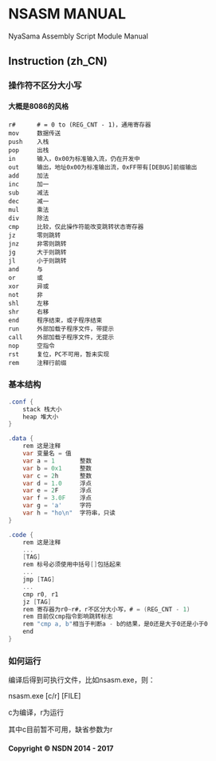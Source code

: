 # NSASM MANUAL
NyaSama Assembly Script Module Manual
## Instruction (zh_CN)

### 操作符不区分大小写

#### 大概是8086的风格

```
r#      # = 0 to (REG_CNT - 1)，通用寄存器
mov     数据传送
push    入栈
pop     出栈
in      输入，0x00为标准输入流，仍在开发中
out     输出，地址0x00为标准输出流，0xFF带有[DEBUG]前缀输出
add     加法
inc     加一
sub     减法
dec     减一
mul     乘法
div     除法
cmp     比较，仅此操作符能改变跳转状态寄存器
jz      零则跳转
jnz     非零则跳转
jg      大于则跳转
jl      小于则跳转
and     与
or      或
xor     异或
not     非
shl     左移
shr     右移
end     程序结束，或子程序结束
run     外部加载子程序文件，带提示
call    外部加载子程序文件，无提示
nop     空指令
rst     复位，PC不可用，暂未实现
rem     注释行前缀
```

### 基本结构

``` csharp
.conf {
    stack 栈大小
    heap 堆大小
}

.data {
    rem 这是注释
    var 变量名 = 值
    var a = 1       整数
    var b = 0x1     整数
    var c = 2h      整数
    var d = 1.0     浮点
    var e = 2F      浮点
    var f = 3.0F    浮点
    var g = 'a'     字符
    var h = "ho\n"  字符串，只读
}

.code {
    rem 这是注释
    ...
    [TAG]
    rem 标号必须使用中括号[]包括起来
    ...
    jmp [TAG]
    ...
    cmp r0, r1
    jz [TAG]
    rem 寄存器为r0~r#，r不区分大小写，# = (REG_CNT - 1)
    rem 目前仅cmp指令影响跳转标志
    rem "cmp a, b"相当于判断a - b的结果，是0还是大于0还是小于0
    end
}
```

### 如何运行

编译后得到可执行文件，比如nsasm.exe，则：

nsasm.exe [c/r] [FILE]

c为编译，r为运行

其中c目前暂不可用，缺省参数为r

#### Copyright © NSDN 2014 - 2017
